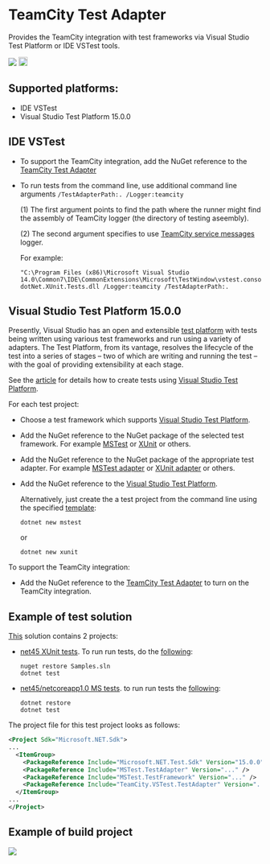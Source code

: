 # TeamCity Test Adapter

Provides the TeamCity integration with test frameworks via Visual Studio Test Platform or IDE VSTest tools.

[<img src="http://teamcity.jetbrains.com/app/rest/builds/buildType:(id:TeamCityPluginsByJetBrains_TeamCityVSTestTestAdapter_Build)/statusIcon.svg"/>](http://teamcity.jetbrains.com/viewType.html?buildTypeId=TeamCityPluginsByJetBrains_TeamCityVSTestTestAdapter_Build) [<img src="https://www.nuget.org/Content/Logos/nugetlogo.png" height="18">](https://www.nuget.org/packages/TeamCity.VSTest.TestAdapter)

## Supported platforms:
* IDE VSTest
* Visual Studio Test Platform 15.0.0

## IDE VSTest

* To support the TeamCity integration, add the NuGet reference to the [TeamCity Test Adapter](https://www.nuget.org/packages/TeamCity.VSTest.TestAdapter)

* To run tests from the command line, use additional command line arguments `/TestAdapterPath:. /Logger:teamcity` 

   (1) The first argument points to find the path where the runner might find the assembly of TeamCity logger (the directory of testing aseembly).
   
   (2) The second argument specifies to use [TeamCity service messages](http://confluence.jetbrains.net/display/TCDL/Build+Script+Interaction+with+TeamCity#BuildScriptInteractionwithTeamCity-ServiceMessages) logger.
  
   For example:
   ```
   "C:\Program Files (x86)\Microsoft Visual Studio 14.0\Common7\IDE\CommonExtensions\Microsoft\TestWindow\vstest.console.exe" dotNet.XUnit.Tests.dll /Logger:teamcity /TestAdapterPath:.
   ```
 
## Visual Studio Test Platform 15.0.0

Presently, Visual Studio has an open and extensible [test platform](https://github.com/Microsoft/vstest) with tests being written using various test frameworks and run using a variety of adapters. The Test Platform, from its vantage, resolves the lifecycle of the test into a series of stages – two of which are writing and running the test – with the goal of providing extensibility at each stage.

See the [article](https://blogs.msdn.microsoft.com/visualstudioalm/2016/11/29/evolving-the-test-platform-part-3-net-core-convergence-and-cross-plat/) for details how to create tests using [Visual Studio Test Platform](https://github.com/Microsoft/vstest).

For each test project:

* Choose a test framework which supports [Visual Studio Test Platform](https://github.com/Microsoft/vstest).

* Add the NuGet reference to the NuGet package of the selected test framework. For example [MSTest](https://www.nuget.org/packages/MSTest.TestFramework/) or [XUnit](https://www.nuget.org/packages/xunit/) or others.

* Add the NuGet reference to the NuGet package of the appropriate test adapter. For example [MSTest adapter](https://www.nuget.org/packages/MSTest.TestAdapter/) or [XUnit adapter](https://www.nuget.org/packages/xunit.runner.visualstudio/) or others.

* Add the NuGet reference to the [Visual Studio Test Platform](https://www.nuget.org/packages/Microsoft.NET.Test.Sdk/).

   Alternatively, just create the a test project from the command line using the specified [template](https://docs.microsoft.com/en-us/dotnet/articles/core/tools/dotnet-new):

   ```
   dotnet new mstest
   ```

   or

   ```
   dotnet new xunit
   ```

To support the TeamCity integration:

* Add the NuGet reference to the [TeamCity Test Adapter](https://www.nuget.org/packages/TeamCity.VSTest.TestAdapter) to turn on the TeamCity integration.

## Example of test solution

[This](https://github.com/JetBrains/TeamCity.VSTest.TestAdapter/tree/master/Samples) solution contains 2 projects:

* [net45 XUnit tests](https://github.com/JetBrains/TeamCity.VSTest.TestAdapter/tree/master/Samples/dotNet.XUnit.Tests).
To run run tests, do the [following](https://github.com/JetBrains/TeamCity.VSTest.TestAdapter/blob/master/Samples/dotNet.XUnit.Tests/test.cmd):
 
   ```
   nuget restore Samples.sln
   dotnet test
   ```

* [net45/netcoreapp1.0 MS tests](https://github.com/JetBrains/TeamCity.VSTest.TestAdapter/tree/master/Samples/dotNetCore.MS.Tests).
to run run tests the [following](https://github.com/JetBrains/TeamCity.VSTest.TestAdapter/blob/master/Samples/dotNetCore.MS.Tests/test.cmd):

   ```
   dotnet restore
   dotnet test
   ```

The project file for this test project looks as follows:

```xml
<Project Sdk="Microsoft.NET.Sdk">
...
  <ItemGroup>
    <PackageReference Include="Microsoft.NET.Test.Sdk" Version="15.0.0" />
    <PackageReference Include="MSTest.TestAdapter" Version="..." />
    <PackageReference Include="MSTest.TestFramework" Version="..." />
    <PackageReference Include="TeamCity.VSTest.TestAdapter" Version="..." />    
  </ItemGroup>
...
</Project>

```

## Example of build project

[<img src="http://teamcity.jetbrains.com/app/rest/builds/buildType:(id:TeamCityPluginsByJetBrains_TeamCityVSTestTestAdapter_Samples)/statusIcon.svg"/>](http://teamcity.jetbrains.com/viewType.html?buildTypeId=TeamCityPluginsByJetBrains_TeamCityVSTestTestAdapter_Samples)
